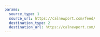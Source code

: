 ```yaml
---
params:
  source_type: 1
  source_url: https://calnewport.com/feed/
  destination_type: 2
  destination_url: https://calnewport.com/
---
```

